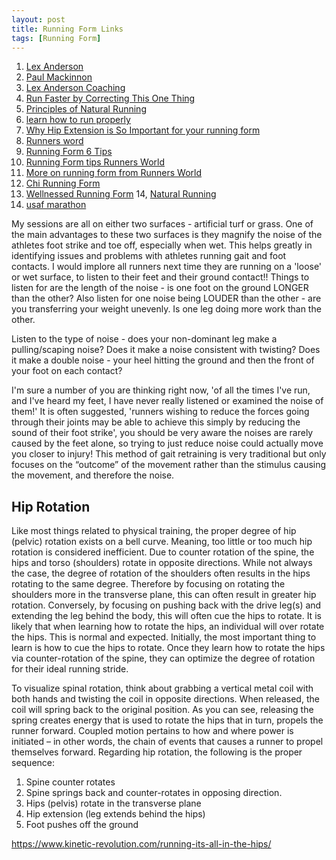 ```yaml
---
layout: post
title: Running Form Links
tags: [Running Form]
---
```

1. [Lex Anderson](https://theconversation.com/listen-up-running-sounds-contain-clues-for-injury-prevention-69395)
2. [Paul Mackinnon](https://www.thebalancedrunner.com.au)
3. [Lex Anderson Coaching](https://www.facebook.com/lexandersoncoaching/)
4. [Run Faster by Correcting This One Thing](https://www.youtube.com/watch?v=83UDiMMBJRU)
5. [Principles of Natural Running](https://www.youtube.com/watch?v=zSIDRHUWlVo)
6. [learn how to run properly](https://www.youtube.com/watch?v=KmHdKti34D0)
7. [Why Hip Extension is So Important for your running form](https://www.kinetic-revolution.com/running-its-all-in-the-hips/)
8. [Runners word](https://www.runnersworld.com/advanced/a20847674/its-all-in-the-hips/)
9. [Running Form 6 Tips](https://www.kinetic-revolution.com/running-technique-6-ways-to-improve-efficiency/)
10. [Running Form tips Runners World](https://www.runnersworld.com/training/a20811603/perfect-running-form/)
11. [More on running form from Runners World](https://www.runnersworld.com/beginner/a20811257/proper-running-form-0/)
12. [Chi Running Form](https://www.chirunning.com/blog/10-components-of-good-running-form/)
13. [Wellnessed Running Form](https://wellnessed.com/how-to-run.html)
14, [Natural Running](http://naturalrunningcenter.com/2013/05/06/video-the-principles-natural-running/)
15. [usaf marathon](https://www.usafmarathon.com/natural-running-form/)




My sessions are all on either two surfaces - artificial turf or grass. One of the main advantages to these two surfaces is they magnify the noise of the athletes foot strike and toe off, especially when wet. 
This helps greatly in identifying issues and problems with athletes running gait and foot contacts. I would implore all runners next time they are running on a 'loose' or wet surface, to listen to their feet and their ground contact!! Things to listen for are the length of the noise - is one foot on the ground LONGER than the other? 
Also listen for one noise being LOUDER than the other - are you transferring your weight unevenly. Is one leg doing more work than the other.

Listen to the type of noise - does your non-dominant leg make a pulling/scaping noise? Does it make a noise consistent with twisting? Does it make a double noise - your heel hitting the ground and then the front of your foot on each contact?

I'm sure a number of you are thinking right now, 'of all the times I've run, and I've heard my feet, I have never really listened or examined the noise of them!' It is often suggested, 'runners wishing to reduce the forces going through their joints may be able to achieve this simply by reducing the sound of their foot strike', you should be very aware the noises are rarely caused by the feet alone, so trying to just reduce noise could actually move you closer to injury! This method of gait retraining is very traditional but only focuses on the “outcome” of the movement rather than the stimulus causing the movement, and therefore the noise. 

## Hip Rotation
Like most things related to physical training, the proper degree of hip (pelvic) rotation exists on a bell curve. Meaning, too little or too much hip rotation is considered inefficient.
Due to counter rotation of the spine, the hips and torso (shoulders) rotate in opposite directions. While not always the case, the degree of rotation of the shoulders often results in the hips rotating to the same degree. Therefore by focusing on rotating the shoulders more in the transverse plane, this can often result in greater hip rotation.
Conversely, by focusing on pushing back with the drive leg(s) and extending the leg behind the body, this will often cue the hips to rotate.
It is likely that when learning how to rotate the hips, an individual will over rotate the hips. This is normal and expected. Initially, the most important thing to learn is how to cue the hips to rotate. Once they learn how to rotate the hips via counter-rotation of the spine, they can optimize the degree of rotation for their ideal running stride.


To visualize spinal rotation, think about grabbing a vertical metal coil with both hands and twisting the coil in opposite directions. When released, the coil will spring back to the original position. As you can see, releasing the spring creates energy that is used to rotate the hips that in turn, propels the runner forward.
Coupled motion pertains to how and where power is initiated – in other words, the chain of events that causes a runner to propel themselves forward. Regarding hip rotation, the following is the proper sequence:
1. Spine counter rotates
2. Spine springs back and counter-rotates in opposing direction.
3. Hips (pelvis) rotate in the transverse plane
4. Hip extension (leg extends behind the hips)
5. Foot pushes off the ground



https://www.kinetic-revolution.com/running-its-all-in-the-hips/
